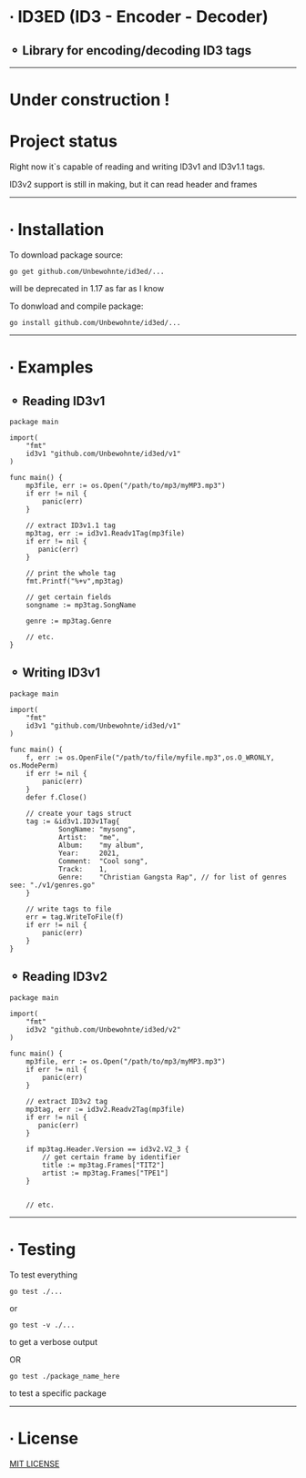 # ∙ ID3ED (ID3 - Encoder - Decoder)
## ⚬ Library for encoding/decoding ID3 tags

---
  
# Under construction !

# Project status

Right now it`s capable of reading and writing ID3v1 and ID3v1.1 tags.

ID3v2 support is still in making, but it can read header and frames

---

# ∙ Installation 

To download package source:
```
go get github.com/Unbewohnte/id3ed/...
```
will be deprecated in 1.17 as far as I know

To donwload and compile package:
```
go install github.com/Unbewohnte/id3ed/...
```

---

# ∙ Examples

## ⚬ Reading ID3v1
```
package main

import(
    "fmt"
    id3v1 "github.com/Unbewohnte/id3ed/v1"
)

func main() {
    mp3file, err := os.Open("/path/to/mp3/myMP3.mp3")
    if err != nil {
        panic(err)
    }

    // extract ID3v1.1 tag 
    mp3tag, err := id3v1.Readv1Tag(mp3file)
    if err != nil {
       panic(err)
    }

    // print the whole tag
    fmt.Printf("%+v",mp3tag)

    // get certain fields
    songname := mp3tag.SongName

    genre := mp3tag.Genre

    // etc.
}
```

## ⚬ Writing ID3v1
```
package main

import(
    "fmt"
    id3v1 "github.com/Unbewohnte/id3ed/v1"
)

func main() {
	f, err := os.OpenFile("/path/to/file/myfile.mp3",os.O_WRONLY, os.ModePerm)
	if err != nil {
		panic(err)
	}
	defer f.Close()

    // create your tags struct
	tag := &id3v1.ID3v1Tag{
            SongName: "mysong",
            Artist:   "me",
            Album:    "my album",
            Year:     2021,
            Comment:  "Cool song",
            Track:    1,
            Genre:    "Christian Gangsta Rap", // for list of genres see: "./v1/genres.go"
	}

    // write tags to file
	err = tag.WriteToFile(f)
	if err != nil {
		panic(err)
	}
}
```

## ⚬ Reading ID3v2
```
package main

import(
    "fmt"
    id3v2 "github.com/Unbewohnte/id3ed/v2"
)

func main() {
    mp3file, err := os.Open("/path/to/mp3/myMP3.mp3")
    if err != nil {
        panic(err)
    }

    // extract ID3v2 tag 
    mp3tag, err := id3v2.Readv2Tag(mp3file)
    if err != nil {
       panic(err)
    }

    if mp3tag.Header.Version == id3v2.V2_3 {
        // get certain frame by identifier
        title := mp3tag.Frames["TIT2"]
        artist := mp3tag.Frames["TPE1"]
    }


    // etc.

```

---

# ∙ Testing

To test everything
```
go test ./...
```
or
```
go test -v ./...
```
to get a verbose output

OR

```
go test ./package_name_here
```
to test a specific package

---

# ∙ License

[MIT LICENSE](https://github.com/Unbewohnte/id3ed/blob/main/LICENSE)